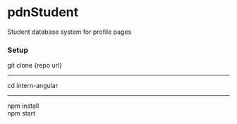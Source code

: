 # pdnStudent
Student database system for profile pages

<h3>Setup</h3>

git clone {repo url}
<hr>
cd intern-angular
<hr>
npm install<br>
npm start
